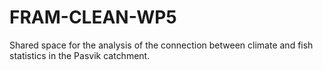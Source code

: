 # FRAM-CLEAN-WP5
Shared space for the analysis of the connection between climate and fish statistics in the Pasvik catchment. 

